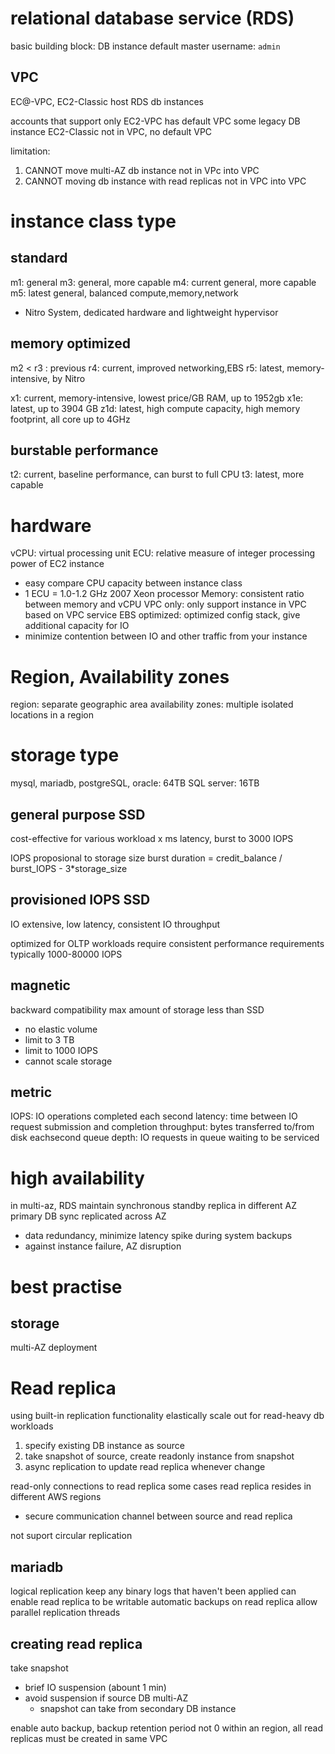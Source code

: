 # relational database service (RDS)
basic building block: DB instance
default master username: `admin`

## VPC
EC@-VPC, EC2-Classic host RDS db instances

accounts that support only EC2-VPC has default VPC
some legacy DB instance EC2-Classic not in VPC, no default VPC

limitation:
1. CANNOT move multi-AZ db instance not in VPc into VPC
2. CANNOT moving db instance with read replicas not in VPC into VPC 

# instance class type
## standard
m1: general
m3: general, more capable
m4: current general, more capable
m5: latest general, balanced compute,memory,network
  - Nitro System, dedicated hardware and lightweight hypervisor

## memory optimized
m2 < r3 : previous
r4: current, improved networking,EBS
r5: latest, memory-intensive, by Nitro

x1: current, memory-intensive, lowest price/GB RAM, up to 1952gb
x1e: latest, up to 3904 GB
z1d: latest, high compute capacity, high memory footprint, all core up to 4GHz

## burstable performance
t2: current, baseline performance, can burst to full CPU
t3: latest, more capable

# hardware
vCPU: virtual processing unit
ECU: relative measure of integer processing power of EC2 instance
  - easy compare CPU capacity between instance class
  - 1 ECU = 1.0-1.2 GHz 2007 Xeon processor
Memory: consistent ratio between memory and vCPU
VPC only: only support instance in VPC based on VPC service
EBS optimized: optimized config stack, give additional capacity for IO
  - minimize contention between IO and other traffic from your instance


# Region, Availability zones
region: separate geographic area
availability zones: multiple isolated locations in a region

# storage type
mysql, mariadb, postgreSQL, oracle: 64TB
SQL server: 16TB

## general purpose SSD
cost-effective for various workload
x ms latency, burst to 3000 IOPS 

IOPS proposional to storage size
burst duration = credit_balance / burst_IOPS - 3*storage_size

## provisioned IOPS SSD
IO extensive, low latency, consistent IO throughput

optimized for OLTP workloads require consistent performance requirements
typically 1000-80000 IOPS

## magnetic
backward compatibility
max amount of storage less than SSD

- no elastic volume
- limit to 3 TB
- limit to 1000 IOPS
- cannot scale storage 

## metric
IOPS: IO operations completed each second
latency: time between IO request submission and completion
throughput: bytes transferred to/from disk eachsecond
queue depth: IO requests in queue waiting to be serviced


# high availability
in multi-az, RDS maintain synchronous standby replica in different AZ
primary DB sync replicated across AZ
- data redundancy, minimize latency spike during system backups
- against instance failure, AZ disruption




# best practise
## storage
multi-AZ deployment


# Read replica
using built-in replication functionality
elastically scale out for read-heavy db workloads

1. specify existing DB instance as source
2. take snapshot of source, create readonly instance from snapshot
3. async replication to update read replica whenever change

read-only connections to read replica
some cases read replica resides in different AWS regions
- secure communication channel between source and read replica

not suport circular replication

## mariadb
logical replication
keep any binary logs that haven't been applied
can enable read replica to be writable
automatic backups on read replica
allow parallel replication threads

## creating read replica
take snapshot
- brief IO suspension (abount 1 min)
- avoid suspension if source DB multi-AZ
  - snapshot can take from secondary DB instance

enable auto backup, backup retention period not 0
within an region, all read replicas must be created in same VPC





















